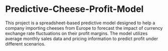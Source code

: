 # Predictive-Cheese-Profit-Model
This project is a spreadsheet-based predictive model designed to help a company importing cheeses from Europe to forecast the impact of currency exchange rate fluctuations on their profit margins. The model utilizes average monthly sales data and pricing information to predict profit under different scenarios.
